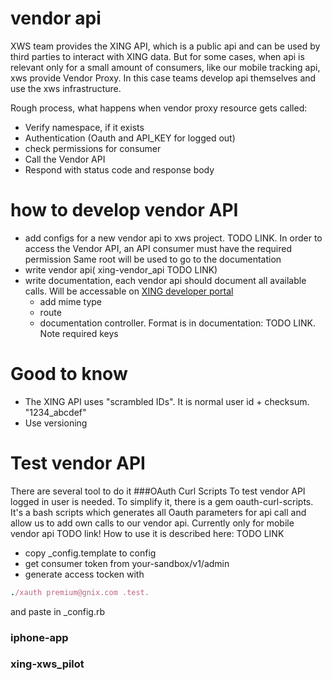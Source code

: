 # vendor api
XWS team provides the XING API,
which is a public api and can be used by third parties to interact with XING data.
But for some cases, when api is relevant only for a small amount of consumers,
like our mobile tracking api, xws provide Vendor Proxy.
In this case teams develop api themselves and use the xws infrastructure.

Rough process, what happens when vendor proxy resource gets called:
* Verify namespace, if it exists
* Authentication (Oauth and API_KEY for logged out)
* check permissions for consumer
* Call the Vendor API
* Respond with status code and response body


# how to develop vendor API
* add configs for a new vendor api to xws project. TODO LINK.
In order to access the Vendor API, an API consumer must have the required permission
Same root will be used to go to the documentation
* write vendor api( xing-vendor_api TODO LINK)
* write documentation, each vendor api should document all available calls. Will be accessable on [XING developer portal](http://dev.xing.com/docs/vendor_resources)
  * add mime type
  * route
  * documentation controller. Format is in documentation: TODO LINK.
    Note required keys

# Good to know
* The XING API uses "scrambled IDs". It is normal user id + checksum. "1234_abcdef"
* Use versioning

# Test vendor API
There are several tool to do it
###OAuth Curl Scripts
To test vendor API logged in user is needed. To simplify it, there is a
gem oauth-curl-scripts. It's a bash scripts which generates all Oauth parameters for api call and allow us to add own calls to our vendor api. Currently only for mobile vendor api TODO link!
How to use it is described here: TODO LINK
  * copy _config.template to config
  * get consumer token from your-sandbox/v1/admin
  * generate access tocken with 
```ruby
./xauth premium@gnix.com .test.
```
and paste in _config.rb

### iphone-app
### xing-xws_pilot

